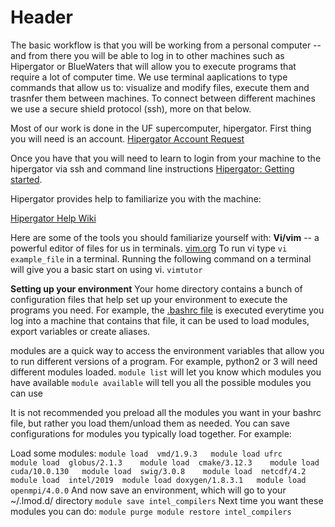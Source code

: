 <!-- TITLE: Getting Started -->
<!-- SUBTITLE: A quick summary of Getting Started -->

# Header
The basic workflow is that you will be working from a personal computer -- and from there you will be able to log in to other machines such as Hipergator or BlueWaters that will allow you to execute programs that require a lot of computer time. We use terminal aaplications to type commands that allow us to: visualize and modify files, execute them and trasnfer them between machines. To connect between different machines we use a secure shield protocol (ssh), more on that below.


Most of our work is done in the UF supercomputer, hipergator. First thing you will need is an account.
[Hipergator Account Request](https://www.rc.ufl.edu/access/account-request/)

Once you have that you will need to learn to login from your machine to the hipergator via ssh and command line instructions [Hipergator: Getting started](https://help.rc.ufl.edu/doc/Getting_Started). 

Hipergator provides help to familiarize you with the machine:

[Hipergator Help Wiki](https://help.rc.ufl.edu/doc/UFRC_Help_and_Documentation)

Here are some of the tools you should familiarize yourself with:
**Vi/vim** -- a powerful editor of files for us in terminals.  [vim.org](https://www.vim.org/docs.php)
To run vi type `vi example_file` in a terminal.
Running the following command on a terminal will give you a basic start on using vi.
`vimtutor`

**Setting up your environment**
Your home directory contains a bunch of configuration files that help set up your environment to execute the programs you need. For example, the [.bashrc file](https://en.wikipedia.org/wiki/Bash_(Unix_shell)) is executed everytime you log into a machine that contains that file, it can be used to load modules, export variables or create aliases. 

modules are a quick way to access the environment variables that allow you to run different versions of a program. For example, python2 or 3 will need different modules loaded. 
`module list` will let you know which modules you have available
`module available` will tell you all the possible modules you can use

It is not recommended you preload all the modules you want in your bashrc file, but rather  you load them/unload them as needed. You can save configurations for modules you typically load together. For example:

Load some modules:
`module load  vmd/1.9.3  
module load ufrc   
module load  globus/2.1.3   
module load  cmake/3.12.3   
module load  cuda/10.0.130  
module load  swig/3.0.8   
module load  netcdf/4.2   
module load  intel/2019 
module load doxygen/1.8.3.1  
module load  openmpi/4.0.0`
And now save an environment, which will go to your ~/.lmod.d/ directory
`module save intel_compilers`
Next time you want these modules you can do:
`module purge
module restore intel_compilers`